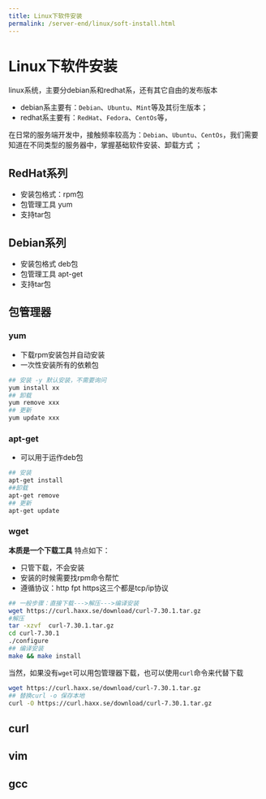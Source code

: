 ```yaml
---
title: Linux下软件安装
permalink: /server-end/linux/soft-install.html
---
```


# Linux下软件安装

linux系统，主要分debian系和redhat系，还有其它自由的发布版本

- debian系主要有：`Debian`、`Ubuntu`、`Mint`等及其衍生版本；
- redhat系主要有：`RedHat`、`Fedora`、`CentOs`等，

在日常的服务端开发中，接触频率较高为：`Debian`、`Ubuntu`、`CentOs`，我们需要知道在不同类型的服务器中，掌握基础软件安装、卸载方式
；

## RedHat系列

- 安装包格式：rpm包
- 包管理工具 yum
- 支持tar包

## Debian系列

- 安装包格式 deb包
- 包管理工具 apt-get
- 支持tar包

## 包管理器

### yum

- 下载rpm安装包并自动安装
- 一次性安装所有的依赖包

```bash
## 安装 -y 默认安装，不需要询问
yum install xx
## 卸载
yum remove xxx
## 更新
yum update xxx
```

### apt-get

- 可以用于运作deb包

```bash
## 安装
apt-get install
##卸载
apt-get remove
## 更新
apt-get update
```

### wget

**本质是一个下载工具** 特点如下：

- 只管下载，不会安装
- 安装的时候需要找rpm命令帮忙
- 遵循协议：http fpt https这三个都是tcp/ip协议

```bash
## 一般步骤：直接下载--->解压--->编译安装
wget https://curl.haxx.se/download/curl-7.30.1.tar.gz
#解压
tar -xzvf  curl-7.30.1.tar.gz 
cd curl-7.30.1
./configure
## 编译安装
make && make install
```

当然，如果没有`wget`可以用包管理器下载，也可以使用`curl`命令来代替下载

```bash
wget https://curl.haxx.se/download/curl-7.30.1.tar.gz
## 替换curl -o 保存本地
curl -O https://curl.haxx.se/download/curl-7.30.1.tar.gz
```

## curl

## vim

## gcc
